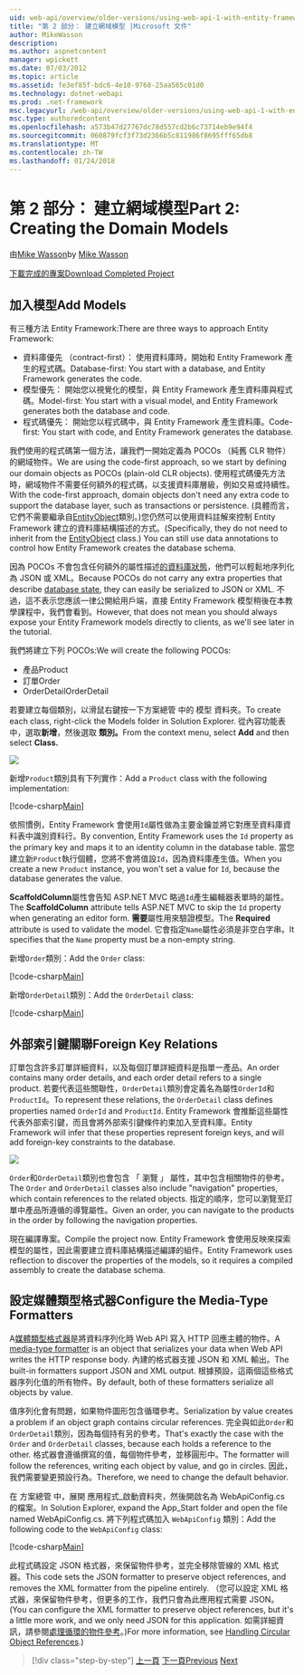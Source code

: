 ```yaml
---
uid: web-api/overview/older-versions/using-web-api-1-with-entity-framework-5/using-web-api-with-entity-framework-part-2
title: "第 2 部分： 建立網域模型 |Microsoft 文件"
author: MikeWasson
description: 
ms.author: aspnetcontent
manager: wpickett
ms.date: 07/03/2012
ms.topic: article
ms.assetid: fe3ef85f-bdc6-4e10-9768-25aa565c01d0
ms.technology: dotnet-webapi
ms.prod: .net-framework
msc.legacyurl: /web-api/overview/older-versions/using-web-api-1-with-entity-framework-5/using-web-api-with-entity-framework-part-2
msc.type: authoredcontent
ms.openlocfilehash: a573b47d27767dc78d557cd2b6c73714eb9e94f4
ms.sourcegitcommit: 060879fcf3f73d2366b5c811986f8695fff65db8
ms.translationtype: MT
ms.contentlocale: zh-TW
ms.lasthandoff: 01/24/2018
---
```

<a name="part-2-creating-the-domain-models"></a><span data-ttu-id="a854d-102">第 2 部分： 建立網域模型</span><span class="sxs-lookup"><span data-stu-id="a854d-102">Part 2: Creating the Domain Models</span></span>
====================
<span data-ttu-id="a854d-103">由[Mike Wasson](https://github.com/MikeWasson)</span><span class="sxs-lookup"><span data-stu-id="a854d-103">by [Mike Wasson](https://github.com/MikeWasson)</span></span>

[<span data-ttu-id="a854d-104">下載完成的專案</span><span class="sxs-lookup"><span data-stu-id="a854d-104">Download Completed Project</span></span>](http://code.msdn.microsoft.com/ASP-NET-Web-API-with-afa30545)

## <a name="add-models"></a><span data-ttu-id="a854d-105">加入模型</span><span class="sxs-lookup"><span data-stu-id="a854d-105">Add Models</span></span>

<span data-ttu-id="a854d-106">有三種方法 Entity Framework:</span><span class="sxs-lookup"><span data-stu-id="a854d-106">There are three ways to approach Entity Framework:</span></span>

- <span data-ttu-id="a854d-107">資料庫優先 （contract-first）： 使用資料庫時，開始和 Entity Framework 產生的程式碼。</span><span class="sxs-lookup"><span data-stu-id="a854d-107">Database-first: You start with a database, and Entity Framework generates the code.</span></span>
- <span data-ttu-id="a854d-108">模型優先： 開始您以視覺化的模型，與 Entity Framework 產生資料庫與程式碼。</span><span class="sxs-lookup"><span data-stu-id="a854d-108">Model-first: You start with a visual model, and Entity Framework generates both the database and code.</span></span>
- <span data-ttu-id="a854d-109">程式碼優先： 開始您以程式碼中，與 Entity Framework 產生資料庫。</span><span class="sxs-lookup"><span data-stu-id="a854d-109">Code-first: You start with code, and Entity Framework generates the database.</span></span>

<span data-ttu-id="a854d-110">我們使用的程式碼第一個方法，讓我們一開始定義為 POCOs （純舊 CLR 物件） 的網域物件。</span><span class="sxs-lookup"><span data-stu-id="a854d-110">We are using the code-first approach, so we start by defining our domain objects as POCOs (plain-old CLR objects).</span></span> <span data-ttu-id="a854d-111">使用程式碼優先方法時，網域物件不需要任何額外的程式碼，以支援資料庫層級，例如交易或持續性。</span><span class="sxs-lookup"><span data-stu-id="a854d-111">With the code-first approach, domain objects don't need any extra code to support the database layer, such as transactions or persistence.</span></span> <span data-ttu-id="a854d-112">(具體而言，它們不需要繼承自[EntityObject](https://msdn.microsoft.com/library/system.data.objects.dataclasses.entityobject.aspx)類別。)您仍然可以使用資料註解來控制 Entity Framework 建立的資料庫結構描述的方式。</span><span class="sxs-lookup"><span data-stu-id="a854d-112">(Specifically, they do not need to inherit from the [EntityObject](https://msdn.microsoft.com/library/system.data.objects.dataclasses.entityobject.aspx) class.) You can still use data annotations to control how Entity Framework creates the database schema.</span></span>

<span data-ttu-id="a854d-113">因為 POCOs 不會包含任何額外的屬性描述[的資料庫狀態](https://msdn.microsoft.com/library/system.data.entitystate.aspx)，他們可以輕鬆地序列化為 JSON 或 XML。</span><span class="sxs-lookup"><span data-stu-id="a854d-113">Because POCOs do not carry any extra properties that describe [database state](https://msdn.microsoft.com/library/system.data.entitystate.aspx), they can easily be serialized to JSON or XML.</span></span> <span data-ttu-id="a854d-114">不過，這不表示您應該一律公開給用戶端，直接 Entity Framework 模型稍後在本教學課程中，我們會看到。</span><span class="sxs-lookup"><span data-stu-id="a854d-114">However, that does not mean you should always expose your Entity Framework models directly to clients, as we'll see later in the tutorial.</span></span>

<span data-ttu-id="a854d-115">我們將建立下列 POCOs:</span><span class="sxs-lookup"><span data-stu-id="a854d-115">We will create the following POCOs:</span></span>

- <span data-ttu-id="a854d-116">產品</span><span class="sxs-lookup"><span data-stu-id="a854d-116">Product</span></span>
- <span data-ttu-id="a854d-117">訂單</span><span class="sxs-lookup"><span data-stu-id="a854d-117">Order</span></span>
- <span data-ttu-id="a854d-118">OrderDetail</span><span class="sxs-lookup"><span data-stu-id="a854d-118">OrderDetail</span></span>

<span data-ttu-id="a854d-119">若要建立每個類別，以滑鼠右鍵按一下方案總管 中的 模型 資料夾。</span><span class="sxs-lookup"><span data-stu-id="a854d-119">To create each class, right-click the Models folder in Solution Explorer.</span></span> <span data-ttu-id="a854d-120">從內容功能表中，選取**新增**，然後選取 **類別。**</span><span class="sxs-lookup"><span data-stu-id="a854d-120">From the context menu, select **Add** and then select **Class.**</span></span>

![](using-web-api-with-entity-framework-part-2/_static/image1.png)

<span data-ttu-id="a854d-121">新增`Product`類別具有下列實作：</span><span class="sxs-lookup"><span data-stu-id="a854d-121">Add a `Product` class with the following implementation:</span></span>

[!code-csharp[Main](using-web-api-with-entity-framework-part-2/samples/sample1.cs)]

<span data-ttu-id="a854d-122">依照慣例，Entity Framework 會使用`Id`屬性做為主要金鑰並將它對應至資料庫資料表中識別資料行。</span><span class="sxs-lookup"><span data-stu-id="a854d-122">By convention, Entity Framework uses the `Id` property as the primary key and maps it to an identity column in the database table.</span></span> <span data-ttu-id="a854d-123">當您建立新`Product`執行個體，您將不會將值設`Id`，因為資料庫產生值。</span><span class="sxs-lookup"><span data-stu-id="a854d-123">When you create a new `Product` instance, you won't set a value for `Id`, because the database generates the value.</span></span>

<span data-ttu-id="a854d-124">**ScaffoldColumn**屬性會告知 ASP.NET MVC 略過`Id`產生編輯器表單時的屬性。</span><span class="sxs-lookup"><span data-stu-id="a854d-124">The **ScaffoldColumn** attribute tells ASP.NET MVC to skip the `Id` property when generating an editor form.</span></span> <span data-ttu-id="a854d-125">**需要**屬性用來驗證模型。</span><span class="sxs-lookup"><span data-stu-id="a854d-125">The **Required** attribute is used to validate the model.</span></span> <span data-ttu-id="a854d-126">它會指定`Name`屬性必須是非空白字串。</span><span class="sxs-lookup"><span data-stu-id="a854d-126">It specifies that the `Name` property must be a non-empty string.</span></span>

<span data-ttu-id="a854d-127">新增`Order`類別：</span><span class="sxs-lookup"><span data-stu-id="a854d-127">Add the `Order` class:</span></span>

[!code-csharp[Main](using-web-api-with-entity-framework-part-2/samples/sample2.cs)]

<span data-ttu-id="a854d-128">新增`OrderDetail`類別：</span><span class="sxs-lookup"><span data-stu-id="a854d-128">Add the `OrderDetail` class:</span></span>

[!code-csharp[Main](using-web-api-with-entity-framework-part-2/samples/sample3.cs)]

## <a name="foreign-key-relations"></a><span data-ttu-id="a854d-129">外部索引鍵關聯</span><span class="sxs-lookup"><span data-stu-id="a854d-129">Foreign Key Relations</span></span>

<span data-ttu-id="a854d-130">訂單包含許多訂單詳細資料，以及每個訂單詳細資料是指單一產品。</span><span class="sxs-lookup"><span data-stu-id="a854d-130">An order contains many order details, and each order detail refers to a single product.</span></span> <span data-ttu-id="a854d-131">若要代表這些關聯性，`OrderDetail`類別會定義名為屬性`OrderId`和`ProductId`。</span><span class="sxs-lookup"><span data-stu-id="a854d-131">To represent these relations, the `OrderDetail` class defines properties named `OrderId` and `ProductId`.</span></span> <span data-ttu-id="a854d-132">Entity Framework 會推斷這些屬性代表外部索引鍵，而且會將外部索引鍵條件約束加入至資料庫。</span><span class="sxs-lookup"><span data-stu-id="a854d-132">Entity Framework will infer that these properties represent foreign keys, and will add foreign-key constraints to the database.</span></span>

![](using-web-api-with-entity-framework-part-2/_static/image2.png)

<span data-ttu-id="a854d-133">`Order`和`OrderDetail`類別也會包含 「 瀏覽 」 屬性，其中包含相關物件的參考。</span><span class="sxs-lookup"><span data-stu-id="a854d-133">The `Order` and `OrderDetail` classes also include "navigation" properties, which contain references to the related objects.</span></span> <span data-ttu-id="a854d-134">指定的順序，您可以瀏覽至訂單中產品所遵循的導覽屬性。</span><span class="sxs-lookup"><span data-stu-id="a854d-134">Given an order, you can navigate to the products in the order by following the navigation properties.</span></span>

<span data-ttu-id="a854d-135">現在編譯專案。</span><span class="sxs-lookup"><span data-stu-id="a854d-135">Compile the project now.</span></span> <span data-ttu-id="a854d-136">Entity Framework 會使用反映來探索模型的屬性，因此需要建立資料庫結構描述編譯的組件。</span><span class="sxs-lookup"><span data-stu-id="a854d-136">Entity Framework uses reflection to discover the properties of the models, so it requires a compiled assembly to create the database schema.</span></span>

## <a name="configure-the-media-type-formatters"></a><span data-ttu-id="a854d-137">設定媒體類型格式器</span><span class="sxs-lookup"><span data-stu-id="a854d-137">Configure the Media-Type Formatters</span></span>

<span data-ttu-id="a854d-138">A[媒體類型格式器](../../formats-and-model-binding/media-formatters.md)是將資料序列化時 Web API 寫入 HTTP 回應主體的物件。</span><span class="sxs-lookup"><span data-stu-id="a854d-138">A [media-type formatter](../../formats-and-model-binding/media-formatters.md) is an object that serializes your data when Web API writes the HTTP response body.</span></span> <span data-ttu-id="a854d-139">內建的格式器支援 JSON 和 XML 輸出。</span><span class="sxs-lookup"><span data-stu-id="a854d-139">The built-in formatters support JSON and XML output.</span></span> <span data-ttu-id="a854d-140">根據預設，這兩個這些格式器序列化值的所有物件。</span><span class="sxs-lookup"><span data-stu-id="a854d-140">By default, both of these formatters serialize all objects by value.</span></span>

<span data-ttu-id="a854d-141">值序列化會有問題，如果物件圖形包含循環參考。</span><span class="sxs-lookup"><span data-stu-id="a854d-141">Serialization by value creates a problem if an object graph contains circular references.</span></span> <span data-ttu-id="a854d-142">完全與如此`Order`和`OrderDetail`類別，因為每個持有另的參考。</span><span class="sxs-lookup"><span data-stu-id="a854d-142">That's exactly the case with the `Order` and `OrderDetail` classes, because each holds a reference to the other.</span></span> <span data-ttu-id="a854d-143">格式器會遵循撰寫的值，每個物件參考，並移圓形中。</span><span class="sxs-lookup"><span data-stu-id="a854d-143">The formatter will follow the references, writing each object by value, and go in circles.</span></span> <span data-ttu-id="a854d-144">因此，我們需要變更預設行為。</span><span class="sxs-lookup"><span data-stu-id="a854d-144">Therefore, we need to change the default behavior.</span></span>

<span data-ttu-id="a854d-145">在 方案總管 中，展開 應用程式\_啟動資料夾，然後開啟名為 WebApiConfig.cs 的檔案。</span><span class="sxs-lookup"><span data-stu-id="a854d-145">In Solution Explorer, expand the App\_Start folder and open the file named WebApiConfig.cs.</span></span> <span data-ttu-id="a854d-146">將下列程式碼加入 `WebApiConfig` 類別：</span><span class="sxs-lookup"><span data-stu-id="a854d-146">Add the following code to the `WebApiConfig` class:</span></span>

[!code-csharp[Main](using-web-api-with-entity-framework-part-2/samples/sample4.cs?highlight=11)]

<span data-ttu-id="a854d-147">此程式碼設定 JSON 格式器，來保留物件參考，並完全移除管線的 XML 格式器。</span><span class="sxs-lookup"><span data-stu-id="a854d-147">This code sets the JSON formatter to preserve object references, and removes the XML formatter from the pipeline entirely.</span></span> <span data-ttu-id="a854d-148">（您可以設定 XML 格式器，來保留物件參考，但更多的工作，我們只會為此應用程式需要 JSON。</span><span class="sxs-lookup"><span data-stu-id="a854d-148">(You can configure the XML formatter to preserve object references, but it's a little more work, and we only need JSON for this application.</span></span> <span data-ttu-id="a854d-149">如需詳細資訊，請參閱[處理循環的物件參考](../../formats-and-model-binding/json-and-xml-serialization.md#handling_circular_object_references)。)</span><span class="sxs-lookup"><span data-stu-id="a854d-149">For more information, see [Handling Circular Object References](../../formats-and-model-binding/json-and-xml-serialization.md#handling_circular_object_references).)</span></span>

>[!div class="step-by-step"]
<span data-ttu-id="a854d-150">[上一頁](using-web-api-with-entity-framework-part-1.md)
[下一頁](using-web-api-with-entity-framework-part-3.md)</span><span class="sxs-lookup"><span data-stu-id="a854d-150">[Previous](using-web-api-with-entity-framework-part-1.md)
[Next](using-web-api-with-entity-framework-part-3.md)</span></span>
